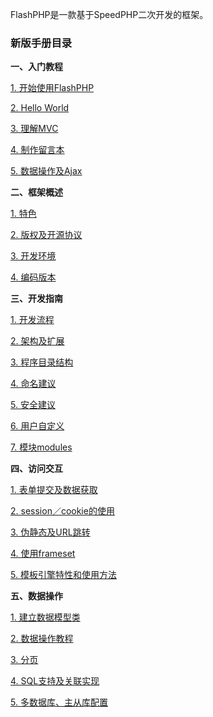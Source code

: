 FlashPHP是一款基于SpeedPHP二次开发的框架。

### 新版手册目录

**一、入门教程**

[1. 开始使用FlashPHP](快速入门一、开始使用FlashPHP.md)

[2. Hello World](快速入门二、Hello%20World.md)

[3. 理解MVC](快速入门三、理解MVC.md)

[4. 制作留言本](快速入门四、制作留言本.md)

[5. 数据操作及Ajax](快速入门五、数据操作及Ajax.md)

**二、框架概述**

[1. 特色](概述-特色.md)

[2. 版权及开源协议](概述-版权及开源协议.md)

[3. 开发环境](概述-开发环境.md)

[4. 编码版本](概述-编码版本.md)

**三、开发指南**

[1. 开发流程](开发指南-开发流程.md)

[2. 架构及扩展](开发指南-架构及扩展.md)

[3. 程序目录结构](开发指南-程序目录结构.md)

[4. 命名建议](开发指南-命名建议.md)

[5. 安全建议](开发指南-安全建议.md)

[6. 用户自定义](开发指南-用户自定义.md)

[7. 模块modules](开发指南-模块modules.md)

**四、访问交互**

[1. 表单提交及数据获取](访问交互-表单提交及获取$_GET／$_POST的数据.md)

[2. session／cookie的使用](访问交互-session／cookie.md)

[3. 伪静态及URL跳转](访问交互-伪静态及URL跳转.md)

[4. 使用frameset](访问交互-使用frameset.md)

[5. 模板引擎特性和使用方法](访问交互-模板引擎特性和使用方法.md)

**五、数据操作**

[1. 建立数据模型类](数据操作-建立数据模型类.md)

[2. 数据操作教程](数据操作-数据操作教程.md)

[3. 分页](数据操作-分页.md)

[4. SQL支持及关联实现](数据操作-SQL支持及关联实现.md)

[5. 多数据库、主从库配置](数据操作-多数据库、主从库配置.md)